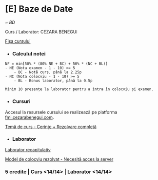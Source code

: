 # [E] Baze de Date

~ *BD*

Curs / Laborator: CEZARA BENEGUI

[Fișa cursului](https://cursuri.fmi.unibuc.ro/api/uploads/e1fc3412-ec43-48e4-b87a-3c01d0a0ff44.pdf)

* ### Calculul notei

```     
NF = min[50% * (80% NE + BC) + 50% * (NC + BL)]
- NE (Nota examen - 1 - 10) >= 5
    - BC - Notă curs, până la 2.25p
- NC (Nota colocviu - 1 - 10) >= 5
    - BL - Bonus laborator, până la 0.5p

Minim 10 prezențe la laborator pentru a intra în colocviu și examen.
```

* ### Cursuri

Accesul la resursele cursului se realizează pe platforma [fmi.cezarabenegui.com](https://fmi.cezarabenegui.com/).

[Temă de curs - Cerințe + Rezolvare completă](./Teme/Tema%20I/)

* ### Laborator

[Laborator recapitulativ](./Laboratoare/Laboratorul%209/)

[Model de colocviu rezolvat - Necesită acces la server](./Colocviu/Model%20I/Model.sql)

### **5 credite | Curs <14/14> | Laborator <14/14>**
